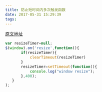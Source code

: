 ```yaml
---
title: 防止短时间内多次触发函数
date: 2017-05-31 15:29:39
tags:
---
```


[原文地址](http://www.css88.com/archives/4648)

<!--more-->

```javascript
var resizeTimer=null;
$(window).on('resize',function(){
       if(resizeTimer){
           clearTimeout(resizeTimer)
       }
       resizeTimer=setTimeout(function(){
           console.log("window resize");
       },400);
   }
);
```